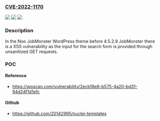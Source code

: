 ### [CVE-2022-1170](https://cve.mitre.org/cgi-bin/cvename.cgi?name=CVE-2022-1170)
![](https://img.shields.io/static/v1?label=Product&message=Noo%20JobMonster&color=blue)
![](https://img.shields.io/static/v1?label=Version&message=4.5.2.9%3C%204.5.2.9%20&color=brighgreen)
![](https://img.shields.io/static/v1?label=Vulnerability&message=CWE-79%20Cross-site%20Scripting%20(XSS)&color=brighgreen)

### Description

In the Noo JobMonster WordPress theme before 4.5.2.9 JobMonster there is a XSS vulnerability as the input for the search form is provided through unsanitized GET requests.

### POC

#### Reference
- https://wpscan.com/vulnerability/2ecb18e6-b575-4a20-bd31-94d24f1d1efc

#### Github
- https://github.com/20142995/nuclei-templates

